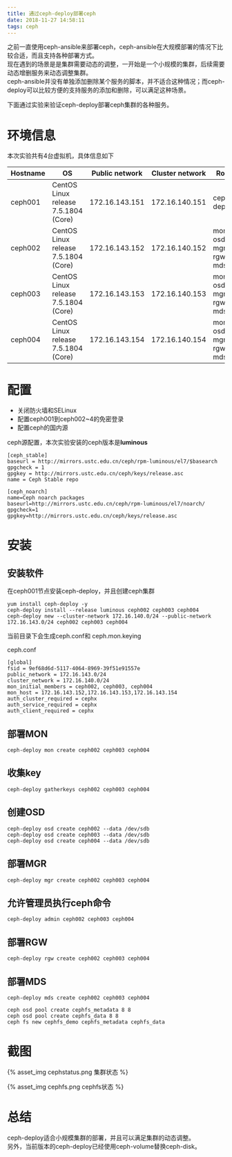 ```yaml
---
title: 通过ceph-deploy部署ceph
date: 2018-11-27 14:58:11
tags: ceph
---
```


之前一直使用ceph-ansible来部署ceph，ceph-ansible在大规模部署的情况下比较合适，而且支持各种部署方式。  
现在遇到的场景是是集群需要动态的调整，一开始是一个小规模的集群，后续需要动态增删服务来动态调整集群。  
ceph-ansible并没有单独添加删除某个服务的脚本，并不适合这种情况；而ceph-deploy可以比较方便的支持服务的添加和删除，可以满足这种场景。 
 
下面通过实验来验证ceph-deploy部署ceph集群的各种服务。

# 环境信息

本次实验共有4台虚拟机，具体信息如下

| Hostname | OS | Public network | Cluster network | Role |
| ----- | ----- | ----- | ----- | ----- |
| ceph001 | CentOS Linux release 7.5.1804 (Core) | 172.16.143.151 | 172.16.140.151| ceph-deply |
| ceph002 | CentOS Linux release 7.5.1804 (Core) | 172.16.143.152 | 172.16.140.152| mon osd mgr rgw mds |
| ceph003 | CentOS Linux release 7.5.1804 (Core) | 172.16.143.153 | 172.16.140.153| mon osd mgr rgw mds |
| ceph004 | CentOS Linux release 7.5.1804 (Core) | 172.16.143.154 | 172.16.140.154| mon osd mgr rgw mds |

# 配置
* 关闭防火墙和SELinux
* 配置ceph001到ceph002~4的免密登录
* 配置ceph的国内源

ceph源配置，本次实验安装的ceph版本是**luminous**

```
[ceph_stable]
baseurl = http://mirrors.ustc.edu.cn/ceph/rpm-luminous/el7/$basearch
gpgcheck = 1
gpgkey = http://mirrors.ustc.edu.cn/ceph/keys/release.asc
name = Ceph Stable repo

[ceph_noarch]
name=Ceph noarch packages
baseurl=http://mirrors.ustc.edu.cn/ceph/rpm-luminous/el7/noarch/
gpgcheck=1
gpgkey=http://mirrors.ustc.edu.cn/ceph/keys/release.asc
```

# 安装

## 安装软件
在ceph001节点安装ceph-deploy，并且创建ceph集群

```
yum install ceph-deploy -y
ceph-deploy install --release luminous ceph002 ceph003 ceph004
ceph-deploy new --cluster-network 172.16.140.0/24 --public-network 172.16.143.0/24 ceph002 ceph003 ceph004

```

当前目录下会生成ceph.conf和 ceph.mon.keying

ceph.conf

```
[global]
fsid = 9ef68d6d-5117-4064-8969-39f51e91557e
public_network = 172.16.143.0/24
cluster_network = 172.16.140.0/24
mon_initial_members = ceph002, ceph003, ceph004
mon_host = 172.16.143.152,172.16.143.153,172.16.143.154
auth_cluster_required = cephx
auth_service_required = cephx
auth_client_required = cephx
```


## 部署MON

```
ceph-deploy mon create ceph002 ceph003 ceph004
```

## 收集key

```
ceph-deploy gatherkeys ceph002 ceph003 ceph004
```

## 创建OSD

```
ceph-deploy osd create ceph002 --data /dev/sdb
ceph-deploy osd create ceph003 --data /dev/sdb
ceph-deploy osd create ceph004 --data /dev/sdb
```

## 部署MGR

```
ceph-deploy mgr create ceph002 ceph003 ceph004
```

## 允许管理员执行ceph命令

```
ceph-deploy admin ceph002 ceph003 ceph004
```

## 部署RGW

```
ceph-deploy rgw create ceph002 ceph003 ceph004
```

## 部署MDS

```
ceph-deploy mds create ceph002 ceph003 ceph004
```

```
ceph osd pool create cephfs_metadata 8 8
ceph osd pool create cephfs_data 8 8
ceph fs new cephfs_demo cephfs_metadata cephfs_data
```

# 截图

{% asset_img cephstatus.png 集群状态 %}

{% asset_img cephfs.png cephfs状态 %}


# 总结

ceph-deploy适合小规模集群的部署，并且可以满足集群的动态调整。  
另外，当前版本的ceph-deploy已经使用ceph-volume替换ceph-disk。

